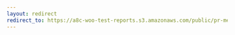 ```yaml
---
layout: redirect
redirect_to: https://a8c-woo-test-reports.s3.amazonaws.com/public/pr-merge/44566/api/index.html
---
```

